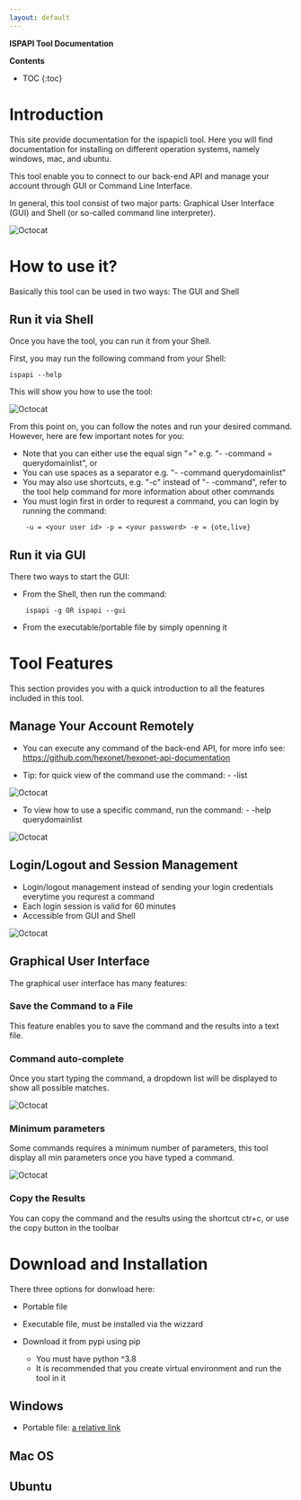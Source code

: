 ```yaml
---
layout: default
---
```


**ISPAPI Tool Documentation**

**Contents**
* TOC
{:toc}

# Introduction

This site provide documentation for the ispapicli tool. Here you will find documentation for installing on different operation systems, namely windows, mac, and ubuntu. 

This tool enable you to connect to our back-end API and manage your account through GUI or Command Line Interface.

In general, this tool consist of two major parts: Graphical User Interface (GUI) and Shell (or so-called command line interpreter).

![Octocat](/assets/doc_img/gui.png)

# How to use it?

Basically this tool can be used in two ways: The GUI and Shell

## Run it via Shell

Once you have the tool, you can run it from your Shell.

First, you may run the following command from your Shell:

```
ispapi --help
```

This will show you how to use the tool:

![Octocat](/assets/doc_img/help.png)

From this point on, you can follow the notes and run your desired command.
However, here are few important notes for you:

-   Note that you can either use the equal sign "=" e.g. "- -command = querydomainlist", or
-   You can use spaces as a separator e.g. "- -command querydomainlist"
-   You may also use shortcuts, e.g. "-c" instead of "- -command", refer to the tool help command for more information about other commands
-   You must login first in order to requrest a command, you can login by running the command:

```
    -u = <your user id> -p = <your password> -e = {ote,live}
```

## Run it via GUI

There two ways to start the GUI:

*  From the Shell, then run the command:

```
    ispapi -g OR ispapi --gui
```

*  From the executable/portable file by simply openning it

# Tool Features

This section provides you with a quick introduction to all the features included in this tool.

## Manage Your Account Remotely

* You can execute any command of the back-end API, for more info see: https://github.com/hexonet/hexonet-api-documentation

* Tip: for quick view of the command use the command: - -list

![Octocat](/assets/doc_img/list.png)

* To view how to use a specific command, run the command: - -help querydomainlist

![Octocat](/assets/doc_img/helpc.png)

## Login/Logout and Session Management

* Login/logout management instead of sending your login credentials everytime you requrest a command
* Each login session is valid for 60 minutes
* Accessible from GUI and Shell

![Octocat](/assets/doc_img/login.png)

## Graphical User Interface

The graphical user interface has many features:

### Save the Command to a File

This feature enables you to save the command and the results into a text file.

### Command auto-complete

Once you start typing the command, a dropdown list will be displayed to show all possible matches.

![Octocat](/assets/doc_img/autocomplete.png)

### Minimum parameters

Some commands requires a minimum number of parameters, this tool display all min parameters once you have typed a command. 

![Octocat](/assets/doc_img/minparams.png)

### Copy the Results

You can copy the command and the results using the shortcut ctr+c, or use the copy button in the toolbar


# Download and Installation

There three options for donwload here:

* Portable file

* Executable file, must be installed via the wizzard

* Download it from pypi using pip
  * You must have python ^3.8 
  * It is recommended that you create virtual environment and run the tool in it

## Windows

- Portable file: [a relative link](/corss_os/win/ispapi_portable.exe)

## Mac OS

## Ubuntu
